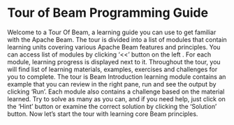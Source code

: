 <!--
Licensed under the Apache License, Version 2.0 (the "License");
you may not use this file except in compliance with the License.
You may obtain a copy of the License at

http://www.apache.org/licenses/LICENSE-2.0

Unless required by applicable law or agreed to in writing, software
distributed under the License is distributed on an "AS IS" BASIS,
WITHOUT WARRANTIES OR CONDITIONS OF ANY KIND, either express or implied.
See the License for the specific language governing permissions and
limitations under the License.
-->
# Tour of Beam Programming Guide

Welcome to a Tour Of Beam, a learning guide you can use to get familiar with the Apache Beam.
The tour is divided into a list of modules that contain learning units covering various Apache Beam features and principles.
You can access list of modules by clicking ‘<<’ button on the left . For each module, learning progress is displayed next to it.
Throughout the tour, you will find list of learning materials, examples, exercises and challenges for you to complete.
The tour is Beam Introduction learning module contains an example that you can review in the right pane, run and see the output by clicking ‘Run’.
Each module also contains a challenge based on the material learned. Try to solve as many as you can, and if you need help, just click on the ‘Hint’ button or examine the correct solution by clicking the ‘Solution’ button.
Now let’s start the tour with learning core Beam principles.